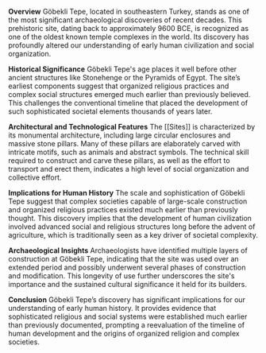 
**Overview**
Göbekli Tepe, located in southeastern Turkey, stands as one of the most significant archaeological discoveries of recent decades. This prehistoric site, dating back to approximately 9600 BCE, is recognized as one of the oldest known temple complexes in the world. Its discovery has profoundly altered our understanding of early human civilization and social organization.

**Historical Significance**
Göbekli Tepe's age places it well before other ancient structures like Stonehenge or the Pyramids of Egypt. The site’s earliest components suggest that organized religious practices and complex social structures emerged much earlier than previously believed. This challenges the conventional timeline that placed the development of such sophisticated societal elements thousands of years later.

**Architectural and Technological Features**
The [[Sites]] is characterized by its monumental architecture, including large circular enclosures and massive stone pillars. Many of these pillars are elaborately carved with intricate motifs, such as animals and abstract symbols. The technical skill required to construct and carve these pillars, as well as the effort to transport and erect them, indicates a high level of social organization and collective effort.

**Implications for Human History**
The scale and sophistication of Göbekli Tepe suggest that complex societies capable of large-scale construction and organized religious practices existed much earlier than previously thought. This discovery implies that the development of human civilization involved advanced social and religious structures long before the advent of agriculture, which is traditionally seen as a key driver of societal complexity.

**Archaeological Insights**
Archaeologists have identified multiple layers of construction at Göbekli Tepe, indicating that the site was used over an extended period and possibly underwent several phases of construction and modification. This longevity of use further underscores the site's importance and the sustained cultural significance it held for its builders.

**Conclusion**
Göbekli Tepe’s discovery has significant implications for our understanding of early human history. It provides evidence that sophisticated religious and social systems were established much earlier than previously documented, prompting a reevaluation of the timeline of human development and the origins of organized religion and complex societies.